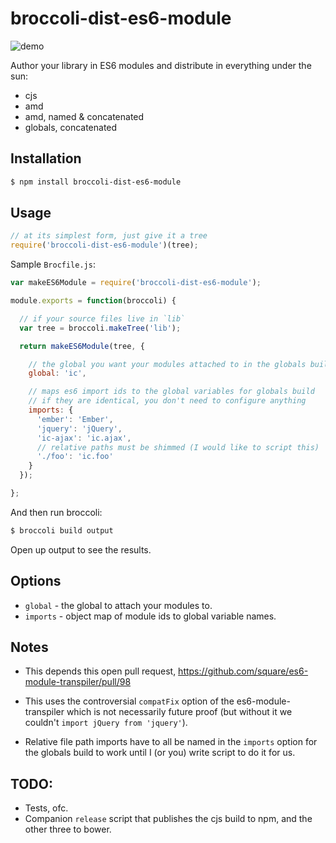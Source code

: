 broccoli-dist-es6-module
===================

![demo](http://recordit.co/JYRVed4heS.gif)

Author your library in ES6 modules and distribute in everything under
the sun:

- cjs
- amd
- amd, named & concatenated
- globals, concatenated

Installation
------------

```sh
$ npm install broccoli-dist-es6-module
```

Usage
-----

```js
// at its simplest form, just give it a tree
require('broccoli-dist-es6-module')(tree);
```

Sample `Brocfile.js`:

```js
var makeES6Module = require('broccoli-dist-es6-module');

module.exports = function(broccoli) {

  // if your source files live in `lib`
  var tree = broccoli.makeTree('lib');

  return makeES6Module(tree, {

    // the global you want your modules attached to in the globals build
    global: 'ic',

    // maps es6 import ids to the global variables for globals build
    // if they are identical, you don't need to configure anything
    imports: {
      'ember': 'Ember',
      'jquery': 'jQuery',
      'ic-ajax': 'ic.ajax',
      // relative paths must be shimmed (I would like to script this)
      './foo': 'ic.foo'
    }
  });

};
```

And then run broccoli:

```sh
$ broccoli build output
```

Open up output to see the results.

Options
-------

- `global` - the global to attach your modules to.
- `imports` - object map of module ids to global variable names.

Notes
-----

- This depends this open pull request, https://github.com/square/es6-module-transpiler/pull/98

- This uses the controversial `compatFix` option of the
  es6-module-transpiler which is not necessarily future proof (but
  without it we couldn't `import jQuery from 'jquery'`).

- Relative file path imports have to all be named in the `imports`
  option for the globals build to work until I (or you) write script to
  do it for us.

TODO:
-----

- Tests, ofc.
- Companion `release` script that publishes the cjs build to npm, and
  the other three to bower.

